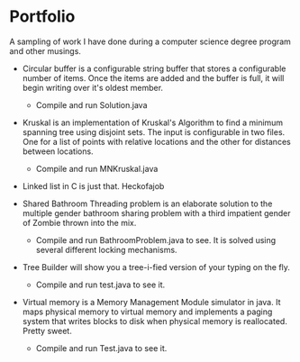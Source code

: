 # Portfolio
A sampling of work I have done during a computer science degree program and other musings.

- Circular buffer is a configurable string buffer that stores a configurable number of items. Once the items are added and the buffer is full, it will begin writing over it's oldest member.
  - Compile and run Solution.java

- Kruskal is an implementation of Kruskal's Algorithm to find a minimum spanning tree using disjoint sets. The input is configurable in two files. One for a list of points with relative locations and the other for distances between locations. 
  - Compile and run MNKruskal.java
 
- Linked list in C is just that. Heckofajob

- Shared Bathroom Threading problem is an elaborate solution to the multiple gender bathroom sharing problem with a third impatient gender of Zombie thrown into the mix.
  - Compile and run BathroomProblem.java to see. It is solved using several different locking mechanisms.
 
 - Tree Builder will show you a tree-i-fied version of your typing on the fly.
   - Compile and run test.java to see it.
  
- Virtual memory is a Memory Management Module simulator in java. It maps physical memory to virtual memory and implements a paging system that writes blocks to disk when physical memory is reallocated. Pretty sweet.
  - Compile and run Test.java to see it.
